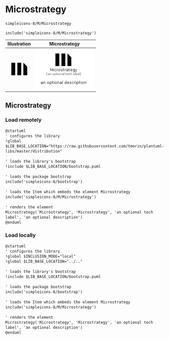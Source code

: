 # Microstrategy


```text
simpleicons-8/M/Microstrategy
```

```text
include('simpleicons-8/M/Microstrategy')
```



| Illustration | Microstrategy |
| :---: | :---: |
| ![illustration for Illustration](../../simpleicons-8/M/Microstrategy.png) | ![illustration for Microstrategy](../../simpleicons-8/M/Microstrategy.Local.png) |




## Microstrategy

### Load remotely
```plantuml
@startuml
' configures the library
!global $LIB_BASE_LOCATION="https://raw.githubusercontent.com/tmorin/plantuml-libs/master/distribution"

' loads the library's bootstrap
!include $LIB_BASE_LOCATION/bootstrap.puml

' loads the package bootstrap
include('simpleicons-8/bootstrap')

' loads the Item which embeds the element Microstrategy
include('simpleicons-8/M/Microstrategy')

' renders the element
Microstrategy('Microstrategy', 'Microstrategy', 'an optional tech label', 'an optional description')
@enduml
```

### Load locally
```plantuml
@startuml
' configures the library
!global $INCLUSION_MODE="local"
!global $LIB_BASE_LOCATION="../.."

' loads the library's bootstrap
!include $LIB_BASE_LOCATION/bootstrap.puml

' loads the package bootstrap
include('simpleicons-8/bootstrap')

' loads the Item which embeds the element Microstrategy
include('simpleicons-8/M/Microstrategy')

' renders the element
Microstrategy('Microstrategy', 'Microstrategy', 'an optional tech label', 'an optional description')
@enduml
```

